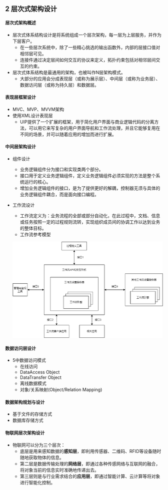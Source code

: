 ## 2 层次式架构设计
#### 层次式架构概述
- 层次式体系结构设计是将系统组成一个层次架构，每一层为上层服务，并作为下层客户。
	- 在一些层次系统中，除了一些精心挑选的输出函数外，内部的层接口值对相邻层可见。
	- 连接件通过决定层间如何交互的协议来定义，拓扑约束包括对相邻层间交互的约束。
- 层次式体系结构是最通用的架构，也被叫作N层架构模式。
	- 大部分的应用会分成表现层（或称为展示层）、中间层（或称为业务层）、数据访问层（或称为持久层）和数据层。

#### 表现层框架设计
- MVC、MVP、MVVM架构
- 使用XML设计表现层
	- UIP提供了一个扩展的框架，用于简化用户界面与商业逻辑代码的分离方法，可以用它来写复杂的用户界面导航和工作流处理，并且它能够复用在不同的场景，并可以随着应用的增加而进行扩展。

#### 中间层架构设计
- 组件设计
	- 业务逻辑组件分为接口和实现类两个部分。
	- 接口用于定义业务逻辑组件，定义业务逻辑组件必须实现的方法是整个系统运行的核心。
	- 增加业务逻辑组件的接口，是为了提供更好的解耦，控制器无须与具体的业务逻辑组件耦合，而是面向接口编程。
- 工作流设计
	- 工作流定义为：业务流程的全部或部分自动化，在此过程中，文档、信息或任务按照一定的过程规则流转，实现组织成员间的协调工作以达到业务的整体目标。
	- 工作流参考模型

	![WorkflowDesign.png](images/WorkflowDesign.png)

#### 数据访问层设计
- 5中数据访问模式
	- 在线访问
	- DataAccess Object
	- DataTransfer Object
	- 离线数据模式
	- 对象/关系映射(Object/Relation Mapping)

####  数据架构规划与设计
- 基于文件的存储方式
- 数据库存储方式

#### 物联网层次架构设计
- 物联网可以分为三个层次：
	- 底层是用来感知数据的**感知层**，即利用传感器、二维码、RFID等设备随时随地获取物体的信息。
	- 第二层是数据传输处理的**网络层**，即通过各种传感网络与互联网的融合，将对象当前的信息实时准确地传递出去。
	- 第三层则是与行业需求结合的**应用层**，即通过智能计算、云计算等将对象进行智能化控制。